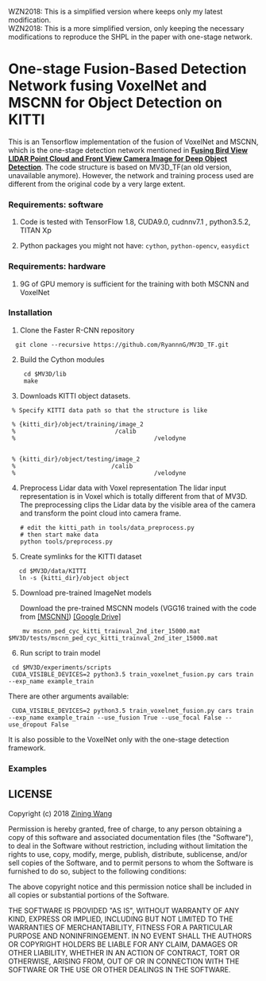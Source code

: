 WZN2018: This is a simplified version where keeps only my latest modification.  
WZN2018: This is a more simplified version, only keeping the necessary modifications to reproduce the SHPL in the paper with one-stage network. 

# One-stage Fusion-Based Detection Network fusing VoxelNet and MSCNN for Object Detection on KITTI

This is an Tensorflow implementation of the fusion of VoxelNet and MSCNN, which is the one-stage detection network mentioned in [**Fusing Bird View LIDAR Point Cloud and Front View Camera Image for Deep Object Detection**](https://arxiv.org/abs/1711.06703). The code structure is based on MV3D_TF(an old version, unavailable anymore). However, the network and training process used are different from the original code by a very large extent. 


### Requirements: software

1. Code is tested with TensorFlow 1.8, CUDA9.0, cudnnv7.1 , python3.5.2, TITAN Xp

2. Python packages you might not have: `cython`, `python-opencv`, `easydict`

### Requirements: hardware

1. 9G of GPU memory is sufficient for the training with both MSCNN and VoxelNet

### Installation 

1. Clone the Faster R-CNN repository
```Shell
  git clone --recursive https://github.com/RyannnG/MV3D_TF.git
```

2. Build the Cython modules
   ```Shell
    cd $MV3D/lib
    make
   ```

3. Downloads KITTI object datasets.

```Shell
 % Specify KITTI data path so that the structure is like

 % {kitti_dir}/object/training/image_2
 %                            /calib
 %							             /velodyne
       

 % {kitti_dir}/object/testing/image_2
 %                           /calib
 %							             /velodyne
```


4. Preprocess Lidar data with Voxel representation
  The lidar input representation is in Voxel which is totally different from that of MV3D. The preprocessing clips the Lidar data by the visible area of the camera and transform the point cloud into camera frame.

   ```shell
   # edit the kitti_path in tools/data_preprocess.py
   # then start make data
   python tools/preprocess.py
   ```

5. Create symlinks for the KITTI dataset

```Shell
   cd $MV3D/data/KITTI
   ln -s {kitti_dir}/object object
```

5. Download pre-trained ImageNet models

   Download the pre-trained MSCNN models (VGG16 trained with the code from [[MSCNN]](https://github.com/zhaoweicai/mscnn)) [[Google Drive]](https://drive.google.com/file/d/1RZZrxmfUzkGLEYrVYkXDEk3lNXR36xJS/view?usp=sharing) 

```Shell
    mv mscnn_ped_cyc_kitti_trainval_2nd_iter_15000.mat $MV3D/tests/mscnn_ped_cyc_kitti_trainval_2nd_iter_15000.mat
```


6. Run script to train model 
```Shell
 cd $MV3D/experiments/scripts
 CUDA_VISIBLE_DEVICES=2 python3.5 train_voxelnet_fusion.py cars train --exp_name example_train
```
There are other arguments available:

```Shell
 CUDA_VISIBLE_DEVICES=2 python3.5 train_voxelnet_fusion.py cars train --exp_name example_train --use_fusion True --use_focal False --use_dropout False
```

It is also possible to the VoxelNet only with the one-stage detection framework.

### Examples



## LICENSE
Copyright (c) 2018 [Zining Wang](https://github.com/ZiningWang)

Permission is hereby granted, free of charge, to any person obtaining a copy
of this software and associated documentation files (the "Software"), to deal
in the Software without restriction, including without limitation the rights
to use, copy, modify, merge, publish, distribute, sublicense, and/or sell
copies of the Software, and to permit persons to whom the Software is
furnished to do so, subject to the following conditions:

The above copyright notice and this permission notice shall be included in all
copies or substantial portions of the Software.

THE SOFTWARE IS PROVIDED "AS IS", WITHOUT WARRANTY OF ANY KIND, EXPRESS OR
IMPLIED, INCLUDING BUT NOT LIMITED TO THE WARRANTIES OF MERCHANTABILITY,
FITNESS FOR A PARTICULAR PURPOSE AND NONINFRINGEMENT. IN NO EVENT SHALL THE
AUTHORS OR COPYRIGHT HOLDERS BE LIABLE FOR ANY CLAIM, DAMAGES OR OTHER
LIABILITY, WHETHER IN AN ACTION OF CONTRACT, TORT OR OTHERWISE, ARISING FROM,
OUT OF OR IN CONNECTION WITH THE SOFTWARE OR THE USE OR OTHER DEALINGS IN THE
SOFTWARE.